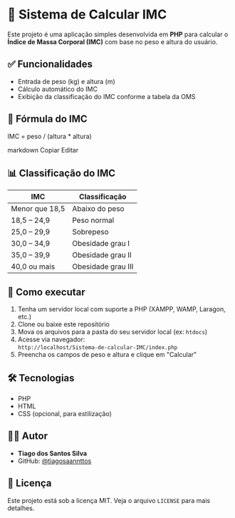# 📐 Sistema de Calcular IMC

Este projeto é uma aplicação simples desenvolvida em **PHP** para calcular o **Índice de Massa Corporal (IMC)** com base no peso e altura do usuário.

## ✅ Funcionalidades

- Entrada de peso (kg) e altura (m)
- Cálculo automático do IMC
- Exibição da classificação do IMC conforme a tabela da OMS

## 🧮 Fórmula do IMC

IMC = peso / (altura * altura)

markdown
Copiar
Editar

## 📊 Classificação do IMC

| IMC                | Classificação         |
|--------------------|-----------------------|
| Menor que 18,5     | Abaixo do peso        |
| 18,5 – 24,9        | Peso normal           |
| 25,0 – 29,9        | Sobrepeso             |
| 30,0 – 34,9        | Obesidade grau I      |
| 35,0 – 39,9        | Obesidade grau II     |
| 40,0 ou mais       | Obesidade grau III    |

## 🚀 Como executar

1. Tenha um servidor local com suporte a PHP (XAMPP, WAMP, Laragon, etc.)
2. Clone ou baixe este repositório
3. Mova os arquivos para a pasta do seu servidor local (ex: `htdocs`)
4. Acesse via navegador:  
   `http://localhost/Sistema-de-calcular-IMC/index.php`
5. Preencha os campos de peso e altura e clique em "Calcular"

## 🛠 Tecnologias

- PHP
- HTML
- CSS (opcional, para estilização)

## 👨‍💻 Autor

- **Tiago dos Santos Silva**
- GitHub: [@tiagosaannttos](https://github.com/tiagosaannttos)

## 📄 Licença

Este projeto está sob a licença MIT. Veja o arquivo `LICENSE` para mais detalhes.
